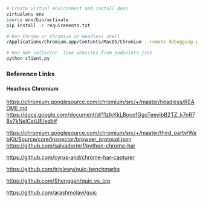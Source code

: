 

```bash

# Create virtual environment and install deps
virtualenv env
source env/bin/activate
pip install -r requirements.txt

# Run Chrome or Chromium or Headless shell
/Applications/Chromium.app/Contents/MacOS/Chromium --remote-debugging-port=9222  --enable-benchmarking --enable-net-benchmarking

# Run HAR collector. Take websites from endpoints.json
python client.py


```

### Reference Links
#### Headless Chromium
https://chromium.googlesource.com/chromium/src/+/master/headless/README.md  
https://docs.google.com/document/d/11zIkKkLBocofGgoTeeyibB2TZ_k7nR78v7kNelCatUE/edit#  

https://chromium.googlesource.com/chromium/src/+/master/third_party/WebKit/Source/core/inspector/browser_protocol.json  
https://github.com/salvadormrf/python-chrome-har

https://github.com/cyrus-and/chrome-har-capturer 

https://github.com/triplewy/quic-benchmarks 

https://github.com/Shenggan/quic_vs_tcp

https://github.com/arashmolavi/quic

